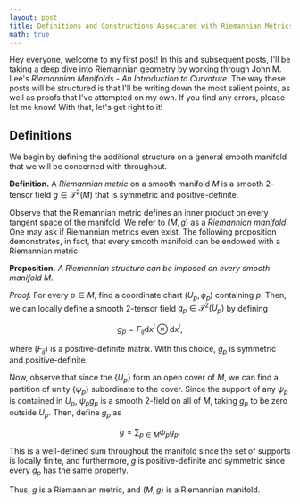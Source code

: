```yaml
---
layout: post
title: Definitions and Constructions Associated with Riemannian Metrics
math: true
---
```


Hey everyone, welcome to my first post!
In this and subsequent posts, I'll be taking a deep dive into Riemannian geometry by working through John M. Lee's *Riemannian Manifolds - An Introduction to Curvature*.
The way these posts will be structured is that I'll be writing down the most salient points, as well as proofs that I've attempted on my own.
If you find any errors, please let me know!
With that, let's get right to it!

## Definitions

We begin by defining the additional structure on a general smooth manifold that we will be concerned with throughout.

**Definition.** A *Riemannian metric* on a smooth manifold $M$ is a smooth $2$-tensor field $g \in \mathcal{T}^2(M)$ that is symmetric and positive-definite.

Observe that the Riemannian metric defines an inner product on every tangent space of the manifold.
We refer to $(M, g)$ as a *Riemannian manifold*.
One may ask if Riemannian metrics even exist.
The following proposition demonstrates, in fact, that every smooth manifold can be endowed with a Riemannian metric.

**Proposition.** *A Riemannian structure can be imposed on every smooth manifold $M$*.

*Proof.* For every $p \in M$, find a coordinate chart $(U_p, \phi_p)$ containing $p$.
Then, we can locally define a smooth $2$-tensor field $g_p \in \mathcal{T}^2(U_p)$ by defining

$$g_p = F_{ij}\mathrm{d}x^i \otimes \mathrm{d}x^j,$$

where $(F_{ij})$ is a positive-definite matrix.
With this choice, $g_p$ is symmetric and positive-definite.

Now, observe that since the $\left\{U_p\right\}$ form an open cover of $M$, we can find a partition of unity $\left\{\psi_p\right\}$ subordinate to the cover.
Since the support of any $\psi_p$ is contained in $U_p$, $\psi_pg_p$ is a smooth $2$-field on all of $M$, taking $g_p$ to be zero outside $U_p$.
Then, define $g_p$ as

$$g = \sum_{p \in M}{\psi_pg_p}.$$

This is a well-defined sum throughout the manifold since the set of supports is locally finite, and furthermore, $g$ is positive-definite and symmetric since every $g_p$ has the same property.

Thus, $g$ is a Riemannian metric, and $(M, g)$ is a Riemannian manifold.
